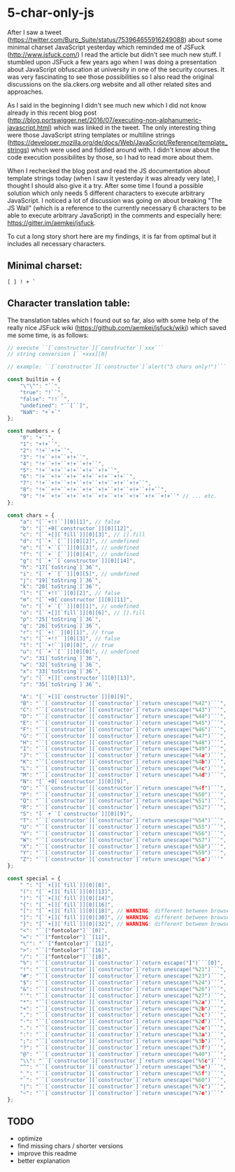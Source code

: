 # 5-char-only-js

After I saw a tweet (https://twitter.com/Burp_Suite/status/753964655916249088) about some minimal charset JavaScript yesterday which reminded me of JSFuck (http://www.jsfuck.com/) I read the article but didn't see much new stuff. I stumbled upon JSFuck a few years ago when I was doing a presentation about JavaScript obfuscation at university in one of the security courses. It was very fascinating to see those possibilities so I also read the original discussions on the sla.ckers.org website and all other related sites and approaches.

As I said in the beginning I didn't see much new which I did not know already in this recent blog post (http://blog.portswigger.net/2016/07/executing-non-alphanumeric-javascript.html) 
which was linked in the tweet. The only interesting thing were those JavaScript string templates or multiline strings (https://developer.mozilla.org/de/docs/Web/JavaScript/Reference/template_strings) 
which were used and fiddled around with. I didn't know about the code execution possibilites by those, so I had to read more about them.

When I rechecked the blog post and read the JS documentation about template strings today (when I saw it yesterday it was already very late), I thought I should also give it a try. After some time I found a possible solution which only needs 5 different characters to execute arbitrary JavaScript. 
I noticed a lot of discussion was going on about breaking "The JS Wall" (which is a reference to the 
currently necessary 6 characters to be able to execute arbitrary JavaScript) in the comments and especially here: 
https://gitter.im/aemkei/jsfuck.

To cut a long story short here are my findings, it is far from optimal but it includes all necessary characters.


## Minimal charset:
```
[ ] ! + `
```

## Character translation table:
The translation tables which I found out so far, also with some help of the really nice JSFuck wiki (https://github.com/aemkei/jsfuck/wiki) which saved me some time, is as follows:
```javascript
// execute ``[`constructor`][`constructor`]`xxx```
// string conversion [``+xxx][0]

// example: ``[`constructor`][`constructor`]`alert("5 chars only!")```

const builtin = {
	"\"\"": "``",
	"true": "!``",
	"false": "!!``",
	"undefined": "``[``]",
	"NaN": "+`+`"
};

const numbers = {
	"0": "+``",
	"1": "+!+``",
	"2": "!+``+!+``",
	"3": "!+``+!+``+!+``",
	"4": "!+``+!+``+!+``+!+``",
	"5": "!+``+!+``+!+``+!+``+!+``",
	"6": "!+``+!+``+!+``+!+``+!+``+!+``",
	"7": "!+``+!+``+!+``+!+``+!+``+!+``+!+``",
	"8": "!+``+!+``+!+``+!+``+!+``+!+``+!+``+!+``",
	"9": "!+``+!+``+!+``+!+``+!+``+!+``+!+``+!+``+!+``" // ... etc.
};

const chars = {
	"a": "[``+!!``][0][1]", // false
	"b": "[``+0[`constructor`]][0][12]",
	"c": "[``+[][`fill`]][0][3]", // [].fill
	"d": "[``+``[``]][0][2]", // undefined
	"e": "[``+``[``]][0][3]", // undefined
	"f": "[``+``[``]][0][4]", // undefined
	"g": "[``+``[`constructor`]][0][14]",
	"h": "17[`toString`]`36`",
	"i": "[``+``[``]][0][5]", // undefined
	"j": "19[`toString`]`36`",
	"k": "20[`toString`]`36`",
	"l": "[``+!!``][0][2]", // false
	"m": "[``+0[`constructor`]][0][11]",
	"n": "[``+``[``]][0][1]", // undefined
	"o": "[``+[][`fill`]][0][6]", // [].fill
	"p": "25[`toString`]`36`",
	"q": "26[`toString`]`36`",
	"r": "[``+!``][0][1]", // true
	"s": "[``+!!``][0][3]", // false
	"t": "[``+!``][0][0]", // true
	"u": "[``+``[``]][0][0]", // undefined
	"v": "31[`toString`]`36`",
	"w": "32[`toString`]`36`",
	"x": "33[`toString`]`36`",
	"y": "[``+[][`constructor`]][0][13]",
	"z": "35[`toString`]`36`",

	"A": "[``+[][`constructor`]][0][9]",
	"B": "``[`constructor`][`constructor`]`return unescape("%42")```",
	"C": "``[`constructor`][`constructor`]`return unescape("%43")```",
	"D": "``[`constructor`][`constructor`]`return unescape("%44")```",
	"E": "``[`constructor`][`constructor`]`return unescape("%45")```",
	"F": "``[`constructor`][`constructor`]`return unescape("%46")```",
	"G": "``[`constructor`][`constructor`]`return unescape("%47")```",
	"H": "``[`constructor`][`constructor`]`return unescape("%48")```",
	"I": "``[`constructor`][`constructor`]`return unescape("%49")```",
	"J": "``[`constructor`][`constructor`]`return unescape("%4a")```",
	"K": "``[`constructor`][`constructor`]`return unescape("%4b")```",
	"L": "``[`constructor`][`constructor`]`return unescape("%4c")```",
	"M": "``[`constructor`][`constructor`]`return unescape("%4d")```",
	"N": "[``+0[`constructor`]][0][9]",
	"O": "``[`constructor`][`constructor`]`return unescape("%4f")```",
	"P": "``[`constructor`][`constructor`]`return unescape("%50")```",
	"Q": "``[`constructor`][`constructor`]`return unescape("%51")```",
	"R": "``[`constructor`][`constructor`]`return unescape("%52")```",
	"S": "[``+``[`constructor`]][0][9]",
	"T": "``[`constructor`][`constructor`]`return unescape("%54")```",
	"U": "``[`constructor`][`constructor`]`return unescape("%55")```",
	"V": "``[`constructor`][`constructor`]`return unescape("%56")```",
	"W": "``[`constructor`][`constructor`]`return unescape("%57")```",
	"X": "``[`constructor`][`constructor`]`return unescape("%58")```",
	"Y": "``[`constructor`][`constructor`]`return unescape("%59")```",
	"Z": "``[`constructor`][`constructor`]`return unescape("%5a")```"
};

const special = {
	" ": "[``+[][`fill`]][0][8]",
	"(": "[``+[][`fill`]][0][13]",
	")": "[``+[][`fill`]][0][14]",
	"{": "[``+[][`fill`]][0][16]",
	"[": "[``+[][`fill`]][0][18]", // WARNING: different between browsers, in FF this is at index 22
	"]": "[``+[][`fill`]][0][30]", // WARNING: different between browsers, in FF this is at index 34
	"}": "[``+[][`fill`]][0][32]", // WARNING: different between browsers, in FF this is at index 36
	"<": "``["fontcolor"]``[0]",
	"=": "``["fontcolor"]``[11]",
	"\"": "``["fontcolor"]``[12]",
	">": "``["fontcolor"]``[16]",
	"/": "``["fontcolor"]``[18]",
	"%": "``[`constructor`][`constructor`]`return escape("]")```[0]",
	"!": "``[`constructor`][`constructor`]`return unescape("%21")```",
	"#": "``[`constructor`][`constructor`]`return unescape("%23")```",
	"$": "``[`constructor`][`constructor`]`return unescape("%24")```",
	"&": "``[`constructor`][`constructor`]`return unescape("%26")```",
	"'": "``[`constructor`][`constructor`]`return unescape("%27")```",
	"*": "``[`constructor`][`constructor`]`return unescape("%2a")```",
	"+": "``[`constructor`][`constructor`]`return unescape("%2b")```",
	",": "``[`constructor`][`constructor`]`return unescape("%2c")```",
	"-": "``[`constructor`][`constructor`]`return unescape("%2d")```",
	".": "``[`constructor`][`constructor`]`return unescape("%2e")```",
	":": "``[`constructor`][`constructor`]`return unescape("%3a")```",
	";": "``[`constructor`][`constructor`]`return unescape("%3b")```",
	"?": "``[`constructor`][`constructor`]`return unescape("%3f")```",
	"@": "``[`constructor`][`constructor`]`return unescape("%40")```",
	"\\": "``[`constructor`][`constructor`]`return unescape("%5c")```",
	"^": "``[`constructor`][`constructor`]`return unescape("%5e")```",
	"_": "``[`constructor`][`constructor`]`return unescape("%5f")```",
	"`": "``[`constructor`][`constructor`]`return unescape("%60")```",
	"|": "``[`constructor`][`constructor`]`return unescape("%7c")```",
	"~": "``[`constructor`][`constructor`]`return unescape("%7e")```"
};
```
## TODO
- optimize
- find missing chars / shorter versions
- improve this readme
- better explanation
